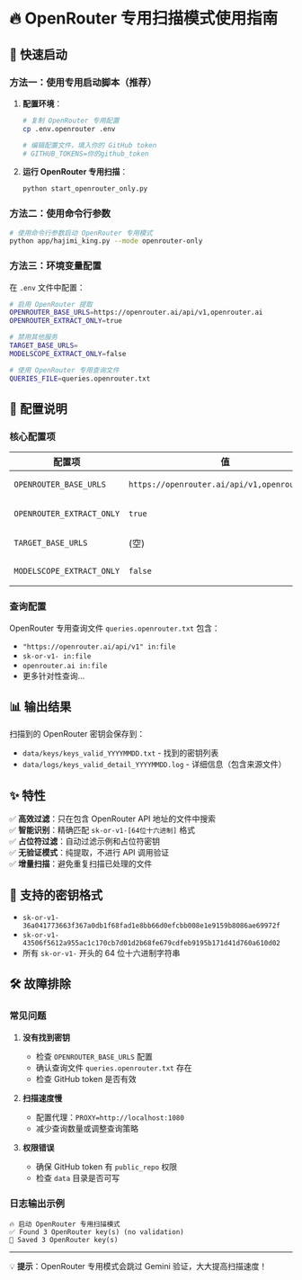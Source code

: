 # 🔥 OpenRouter 专用扫描模式使用指南

## 🚀 快速启动

### 方法一：使用专用启动脚本（推荐）

1. **配置环境**：
   ```bash
   # 复制 OpenRouter 专用配置
   cp .env.openrouter .env
   
   # 编辑配置文件，填入你的 GitHub token
   # GITHUB_TOKENS=你的github_token
   ```

2. **运行 OpenRouter 专用扫描**：
   ```bash
   python start_openrouter_only.py
   ```

### 方法二：使用命令行参数

```bash
# 使用命令行参数启动 OpenRouter 专用模式
python app/hajimi_king.py --mode openrouter-only
```

### 方法三：环境变量配置

在 `.env` 文件中配置：
```bash
# 启用 OpenRouter 提取
OPENROUTER_BASE_URLS=https://openrouter.ai/api/v1,openrouter.ai
OPENROUTER_EXTRACT_ONLY=true

# 禁用其他服务
TARGET_BASE_URLS=
MODELSCOPE_EXTRACT_ONLY=false

# 使用 OpenRouter 专用查询文件
QUERIES_FILE=queries.openrouter.txt
```

## 🔧 配置说明

### 核心配置项

| 配置项 | 值 | 说明 |
|--------|-----|------|
| `OPENROUTER_BASE_URLS` | `https://openrouter.ai/api/v1,openrouter.ai` | OpenRouter API 地址 |
| `OPENROUTER_EXTRACT_ONLY` | `true` | 只提取，不验证 |
| `TARGET_BASE_URLS` | (空) | 禁用 ModelScope |
| `MODELSCOPE_EXTRACT_ONLY` | `false` | 禁用 ModelScope |

### 查询配置

OpenRouter 专用查询文件 `queries.openrouter.txt` 包含：
- `"https://openrouter.ai/api/v1" in:file`
- `sk-or-v1- in:file`
- `openrouter.ai in:file`
- 更多针对性查询...

## 📊 输出结果

扫描到的 OpenRouter 密钥会保存到：
- `data/keys/keys_valid_YYYYMMDD.txt` - 找到的密钥列表
- `data/logs/keys_valid_detail_YYYYMMDD.log` - 详细信息（包含来源文件）

## ✨ 特性

✅ **高效过滤**：只在包含 OpenRouter API 地址的文件中搜索  
✅ **智能识别**：精确匹配 `sk-or-v1-[64位十六进制]` 格式  
✅ **占位符过滤**：自动过滤示例和占位符密钥  
✅ **无验证模式**：纯提取，不进行 API 调用验证  
✅ **增量扫描**：避免重复扫描已处理的文件  

## 🎯 支持的密钥格式

- `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`
- `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`
- 所有 `sk-or-v1-` 开头的 64 位十六进制字符串

## 🛠️ 故障排除

### 常见问题

1. **没有找到密钥**
   - 检查 `OPENROUTER_BASE_URLS` 配置
   - 确认查询文件 `queries.openrouter.txt` 存在
   - 检查 GitHub token 是否有效

2. **扫描速度慢**
   - 配置代理：`PROXY=http://localhost:1080`
   - 减少查询数量或调整查询策略

3. **权限错误**
   - 确保 GitHub token 有 `public_repo` 权限
   - 检查 `data` 目录是否可写

### 日志输出示例

```
🔥 启动 OpenRouter 专用扫描模式
✅ Found 3 OpenRouter key(s) (no validation)
📁 Saved 3 OpenRouter key(s)
```

---

💡 **提示**：OpenRouter 专用模式会跳过 Gemini 验证，大大提高扫描速度！